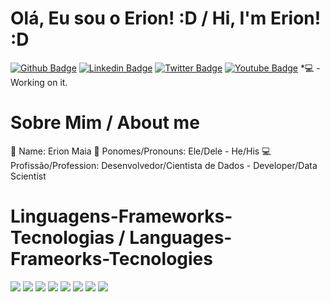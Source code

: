 # Olá, Eu sou o Erion! :D / Hi, I'm Erion! :D

[![Github Badge](https://img.shields.io/badge/-Github-000?style=flat-square&logo=Github&logoColor=white&link=https://github.com/erionmaia)](https://github.com/erionmaia)
[![Linkedin Badge](https://img.shields.io/badge/-LinkedIn-blue?style=flat-square&logo=Linkedin&logoColor=white&link=https://www.linkedin.com/in/erionmaia/)](https://www.linkedin.com/in/erionmaia/)
[![Twitter Badge](https://img.shields.io/badge/-Twitter-1ca0f1?style=flat-square&labelColor=1ca0f1&logo=twitter&logoColor=white&link=https://twitter.com/erionschlenger)](https://twitter.com/erionschlenger)
[![Youtube Badge](https://img.shields.io/badge/-YouTube-ff0000?style=flat-square&labelColor=ff0000&logo=youtube&logoColor=white&link=https://www.youtube.com/)](https://youtube) *💻 - Working on it.

##

# Sobre Mim / About me
🧒 Name: Erion Maia
😬 Ponomes/Pronouns: Ele/Dele - He/His
💻 Profissão/Profession: Desenvolvedor/Cientista de Dados - Developer/Data Scientist

# Linguagens-Frameworks-Tecnologias / Languages-Frameorks-Tecnologies
<div>
    <img src="https://cdn.jsdelivr.net/gh/devicons/devicon/icons/python/python-original.svg" />
    <img src="https://cdn.jsdelivr.net/gh/devicons/devicon/icons/django/django-plain.svg" />
    <img src="https://cdn.jsdelivr.net/gh/devicons/devicon/icons/java/java-original.svg" />
    <img src="https://cdn.jsdelivr.net/gh/devicons/devicon/icons/spring/spring-original.svg" />
    <img src="https://cdn.jsdelivr.net/gh/devicons/devicon/icons/javascript/javascript-original.svg" />
    <img src="https://cdn.jsdelivr.net/gh/devicons/devicon/icons/go/go-original-wordmark.svg" />
    <img src="https://cdn.jsdelivr.net/gh/devicons/devicon/icons/html5/html5-original.svg" />
    <img src="https://cdn.jsdelivr.net/gh/devicons/devicon/icons/css3/css3-original.svg" />   
</div>